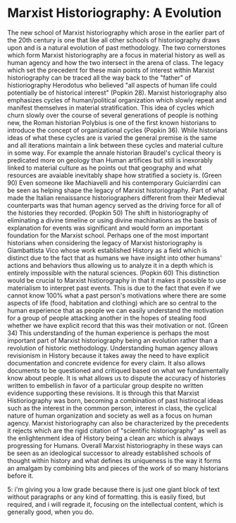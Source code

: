 # Marxist Historiography: A Evolution
The new school of Marxist historiography which arose in the earlier part of the 20th century is one that like all other schools of historiography draws upon and is a natural evolution of past methodology. The two cornerstones which form Marxist historiography are a focus in material history as well as human agency and how the two intersect in the arena of class. The legacy which set the precedent for these main points of interest within Marxist historiography can be traced all the way back to the "father" of histioriography Herodotus who believed "all aspects of human life could potentially be of historical interest" (Popkin 28). 
Marxist historiography also emphasizes cycles of human/political organization which slowly repeat and manifest themselves in material stratification. This idea of cycles which churn slowly over the course of several generations of people is nothing new, the Roman historian Polybius is one of the first known historians to introduce the concept of organizational cycles (Popkin 36). While historians ideas of what these cycles are is varied the general premise is the same and all iterations maintain a link between these cycles and material culture in some way. For example the annale historian Braudel's cyclical theory is predicated more on geology than Human artifices but still is inexorably linked to material culture as he points out that geography and what resources are avaiable inevitably shape how stratified a society is. (Green 90) Even someone like Machiavelli and his contemporary Guiciarrdini can be seen as helping shape the legacy of Marxist historiography. Part of what made the Italian renaissance historiographers different from their Medieval counterparts was that human agency served as the driving force for all of the histories they recorded. (Popkin 50) The shift in historiography of eliminating a divine timeline or using divine machinations as the basis of explanation for events was significant and would form an important foundation for the Marxist school. Perhaps one of the most important historians when considering the legacy of Marxist historiography is Giambattista Vico whose work established History as a field which is distinct due to the fact that as humans we have insight into other humans' actions and behaviors thus allowing us to analyze it in a depth which is entirely impossible with the natural sciences. (Popkin 60) This distinction would be crucial to Marxist histiorography in that it makes it possible to use materialism to interpret past events. This is due to the fact that even if we cannot know 100% what a past person's motivations where there are some aspects of life (food, habitation and clothing) which are so central to the human experience that as people we can easily understand the motivation for a group of people attacking another in the hopes of stealing food whether we have explicit record that this was their motivation or not. (Green 34) This understanding of the human experience is perhaps the most important part of Marxist historiography being an evolution rather than a revolution of historic methodology. Understanding human agency allows revisionism in History because it takes away the need to have explicit documentation and concrete evidence for every claim. It also allows documents to be questioned and critiqued based on what we fundamentally know about people. It is what allows us to dispute the accuracy of histories written to embellish in favor of a particular group despite no written evidence supporting these revisions. It is through this that Marxist Histioriography was born, becoming a combination of past histirocal ideas such as the interest in the common person, interest in class, the cyclical nature of human organization and society as well as a focus on human agency. Marxist historiography can also be characterized by the precedents it rejects which are the rigid citation of "scientific historiography" as well as the enlightenment idea of History being a clean arc which is always progressing for Humans. Overall Marxist historiography in these ways can be seen as an ideological successor to already established schools of thought within history and what defines its uniqueness is the way it forms an amalgam by combining bits and pieces of the work of so many historians before it. 

5: i'm giving you a low grade because there is just one giant block of text without paragraphs or any kind of formatting. this is easily fixed, but required, and i will regrade it, focusing on the intellectual content, which is generally good, when you do. 
